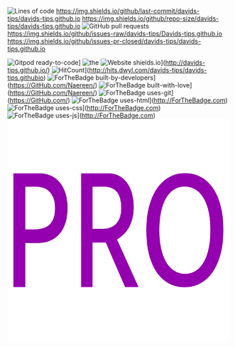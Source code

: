 
![Lines of code](https://img.shields.io/tokei/lines/github/davids-tips/davids-tips.github.io) https://img.shields.io/github/last-commit/davids-tips/davids-tips.github.io https://img.shields.io/github/repo-size/davids-tips/davids-tips.github.io 
![GitHub pull requests](https://img.shields.io/github/issues-pr/davids-tips/davids-tips.github.io) https://img.shields.io/github/issues-raw/davids-tips/Davids-tips.github.io https://img.shields.io/github/issues-pr-closed/davids-tips/davids-tips.github.io 

![Gitpod ready-to-code](https://img.shields.io/badge/Gitpod-ready--to--code-blue?logo=gitpod)]
![the](https://gitpod.io/#https://github.com/davids-tips/Davids-tips.github.io)
![Website shields.io](https://img.shields.io/website-up-down-green-red/http/shields.io.svg)](http://davids-tips.github.io/)
![HitCount](http://hits.dwyl.com/davids-tips/davids-tips.githubio.svg)](http://hits.dwyl.com/davids-tips/davids-tips.githubio)
![ForTheBadge built-by-developers](http://ForTheBadge.com/images/badges/built-by-developers.svg)](https://GitHub.com/Naereen/)
![ForTheBadge built-with-love](http://ForTheBadge.com/images/badges/built-with-love.svg)](https://GitHub.com/Naereen/)
![ForTheBadge uses-git](http://ForTheBadge.com/images/badges/uses-git.svg)](https://GitHub.com/)
![ForTheBadge uses-html](http://ForTheBadge.com/images/badges/uses-html.svg)](http://ForTheBadge.com)
![ForTheBadge uses-css](http://ForTheBadge.com/images/badges/uses-css.svg)](http://ForTheBadge.com)
![ForTheBadge uses-js](http://ForTheBadge.com/images/badges/uses-js.svg)](http://ForTheBadge.com)
![](https://raw.githubusercontent.com/acervenky/animated-github-badges/master/assets/pro.gif)
